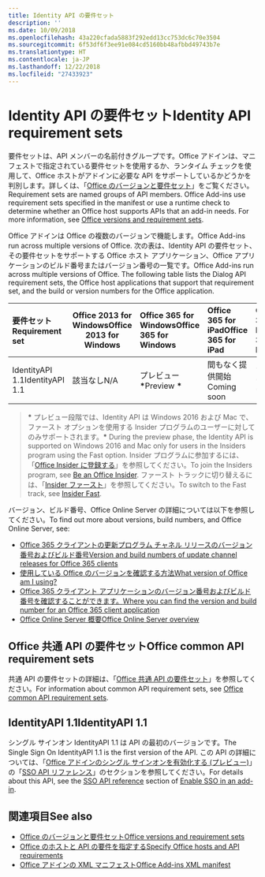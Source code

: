 ```yaml
---
title: Identity API の要件セット
description: ''
ms.date: 10/09/2018
ms.openlocfilehash: 43a220cfada5883f292edd13cc753dc6c70e3504
ms.sourcegitcommit: 6f53df6f3ee91e084cd5160bb48afbbd49743b7e
ms.translationtype: HT
ms.contentlocale: ja-JP
ms.lasthandoff: 12/22/2018
ms.locfileid: "27433923"
---
```

# <a name="identity-api-requirement-sets"></a><span data-ttu-id="dc071-102">Identity API の要件セット</span><span class="sxs-lookup"><span data-stu-id="dc071-102">Identity API requirement sets</span></span>

<span data-ttu-id="dc071-p101">要件セットは、API メンバーの名前付きグループです。Office アドインは、マニフェストで指定されている要件セットを使用するか、ランタイム チェックを使用して、Office ホストがアドインに必要な API をサポートしているかどうかを判別します。詳しくは、「[Office のバージョンと要件セット](https://docs.microsoft.com/office/dev/add-ins/develop/office-versions-and-requirement-sets)」をご覧ください。</span><span class="sxs-lookup"><span data-stu-id="dc071-p101">Requirement sets are named groups of API members. Office Add-ins use requirement sets specified in the manifest or use a runtime check to determine whether an Office host supports APIs that an add-in needs. For more information, see [Office versions and requirement sets](https://docs.microsoft.com/office/dev/add-ins/develop/office-versions-and-requirement-sets).</span></span>

<span data-ttu-id="dc071-106">Office アドインは Office の複数のバージョンで機能します。</span><span class="sxs-lookup"><span data-stu-id="dc071-106">Office Add-ins run across multiple versions of Office.</span></span> <span data-ttu-id="dc071-107">次の表は、Identity API の要件セット、その要件セットをサポートする Office ホスト アプリケーション、Office アプリケーションのビルド番号またはバージョン番号の一覧です。</span><span class="sxs-lookup"><span data-stu-id="dc071-107">Office Add-ins run across multiple versions of Office. The following table lists the Dialog API requirement sets, the Office host applications that support that requirement set, and the build or version numbers for the Office application.</span></span>

|  <span data-ttu-id="dc071-108">要件セット</span><span class="sxs-lookup"><span data-stu-id="dc071-108">Requirement set</span></span>  | <span data-ttu-id="dc071-109">Office 2013 for Windows</span><span class="sxs-lookup"><span data-stu-id="dc071-109">Office 2013 for Windows</span></span> | <span data-ttu-id="dc071-110">Office 365 for Windows</span><span class="sxs-lookup"><span data-stu-id="dc071-110">Office 365 for Windows</span></span>   |  <span data-ttu-id="dc071-111">Office 365 for iPad</span><span class="sxs-lookup"><span data-stu-id="dc071-111">Office 365 for iPad</span></span>  |  <span data-ttu-id="dc071-112">Office 365 for Mac</span><span class="sxs-lookup"><span data-stu-id="dc071-112">Office 365 for Mac</span></span>  | <span data-ttu-id="dc071-113">Office Online</span><span class="sxs-lookup"><span data-stu-id="dc071-113">Office Online</span></span>  | <span data-ttu-id="dc071-114">SharePoint Online</span><span class="sxs-lookup"><span data-stu-id="dc071-114">SharePoint Online</span></span> | <span data-ttu-id="dc071-115">OneDrive.com</span><span class="sxs-lookup"><span data-stu-id="dc071-115">OneDrive.com</span></span> |<span data-ttu-id="dc071-116">Outlook.com および Exchange Online</span><span class="sxs-lookup"><span data-stu-id="dc071-116">Outlook.com & Exchange Online</span></span>|
|:-----|-----|:-----|:-----|:-----|:-----|:-----|:-----|:-----|
| <span data-ttu-id="dc071-117">IdentityAPI 1.1</span><span class="sxs-lookup"><span data-stu-id="dc071-117">IdentityAPI 1.1</span></span>  | <span data-ttu-id="dc071-118">該当なし</span><span class="sxs-lookup"><span data-stu-id="dc071-118">N/A</span></span> | <span data-ttu-id="dc071-119">プレビュー **&#42;**</span><span class="sxs-lookup"><span data-stu-id="dc071-119">Preview **&#42;**</span></span> | <span data-ttu-id="dc071-120">間もなく提供開始</span><span class="sxs-lookup"><span data-stu-id="dc071-120">Coming soon</span></span> | <span data-ttu-id="dc071-121">プレビュー **&#42;**</span><span class="sxs-lookup"><span data-stu-id="dc071-121">Preview **&#42;**</span></span>| <span data-ttu-id="dc071-122">プレビュー</span><span class="sxs-lookup"><span data-stu-id="dc071-122">Preview</span></span> | <span data-ttu-id="dc071-123">プレビュー</span><span class="sxs-lookup"><span data-stu-id="dc071-123">Preview</span></span>| <span data-ttu-id="dc071-124">間もなく提供開始</span><span class="sxs-lookup"><span data-stu-id="dc071-124">Coming soon</span></span> | <span data-ttu-id="dc071-125">間もなく提供開始</span><span class="sxs-lookup"><span data-stu-id="dc071-125">Coming soon</span></span> |

> <span data-ttu-id="dc071-126">**&#42;** プレビュー段階では、Identity API は Windows 2016 および Mac で、ファースト オプションを使用する Insider プログラムのユーザーに対してのみサポートされます。</span><span class="sxs-lookup"><span data-stu-id="dc071-126">**&#42;** During the preview phase, the Identity API is supported on Windows 2016 and Mac only for users in the Insiders program using the Fast option.</span></span> <span data-ttu-id="dc071-127">Insider プログラムに参加するには、「[Office Insider に登録する](https://products.office.com/office-insider?tab=tab-1)」を参照してください。</span><span class="sxs-lookup"><span data-stu-id="dc071-127">To join the Insiders program, see [Be an Office Insider](https://products.office.com/office-insider?tab=tab-1).</span></span> <span data-ttu-id="dc071-128">ファースト トラックに切り替えるには、「[Insider ファースト](https://answers.microsoft.com/ja-JP/msoffice/forum/msoffice_officeinsider-mso_win10-msoinsider_reg/its-here-office-insider-fast-for-office-2016-on/dbe8e7bb-9523-44a4-948b-9436fedfd961)」を参照してください。</span><span class="sxs-lookup"><span data-stu-id="dc071-128">To switch to the Fast track, see [Insider Fast](https://answers.microsoft.com/ja-JP/msoffice/forum/msoffice_officeinsider-mso_win10-msoinsider_reg/its-here-office-insider-fast-for-office-2016-on/dbe8e7bb-9523-44a4-948b-9436fedfd961).</span></span>

<span data-ttu-id="dc071-129">バージョン、ビルド番号、Office Online Server の詳細については以下を参照してください。</span><span class="sxs-lookup"><span data-stu-id="dc071-129">To find out more about versions, build numbers, and Office Online Server, see:</span></span>

- [<span data-ttu-id="dc071-130">Office 365 クライアントの更新プログラム チャネル リリースのバージョン番号およびビルド番号</span><span class="sxs-lookup"><span data-stu-id="dc071-130">Version and build numbers of update channel releases for Office 365 clients</span></span>](https://support.office.com/article/version-and-build-numbers-of-update-channel-releases-ae942449-1fca-4484-898b-a933ea23def7)
- [<span data-ttu-id="dc071-131">使用している Office のバージョンを確認する方法</span><span class="sxs-lookup"><span data-stu-id="dc071-131">What version of Office am I using?</span></span>](https://support.office.com/article/What-version-of-Office-am-I-using-932788b8-a3ce-44bf-bb09-e334518b8b19)
- [<span data-ttu-id="dc071-132">Office 365 クライアント アプリケーションのバージョン番号およびビルド番号を確認することができます。</span><span class="sxs-lookup"><span data-stu-id="dc071-132">Where you can find the version and build number for an Office 365 client application</span></span>](https://support.office.com/article/version-and-build-numbers-of-update-channel-releases-ae942449-1fca-4484-898b-a933ea23def7)
- [<span data-ttu-id="dc071-133">Office Online Server 概要</span><span class="sxs-lookup"><span data-stu-id="dc071-133">Office Online Server overview</span></span>](https://docs.microsoft.com/officeonlineserver/office-online-server-overview)

## <a name="office-common-api-requirement-sets"></a><span data-ttu-id="dc071-134">Office 共通 API の要件セット</span><span class="sxs-lookup"><span data-stu-id="dc071-134">Office common API requirement sets</span></span>

<span data-ttu-id="dc071-135">共通 API の要件セットの詳細は、「[Office 共通 API の要件セット](office-add-in-requirement-sets.md)」を参照してください。</span><span class="sxs-lookup"><span data-stu-id="dc071-135">For information about common API requirement sets, see [Office common API requirement sets](office-add-in-requirement-sets.md).</span></span>

## <a name="identityapi-11"></a><span data-ttu-id="dc071-136">IdentityAPI 1.1</span><span class="sxs-lookup"><span data-stu-id="dc071-136">IdentityAPI 1.1</span></span> 

<span data-ttu-id="dc071-137">シングル サインオン IdentityAPI 1.1 は API の最初のバージョンです。</span><span class="sxs-lookup"><span data-stu-id="dc071-137">The Single Sign On IdentityAPI 1.1 is the first version of the API.</span></span> <span data-ttu-id="dc071-138">この API の詳細については、「[Office アドインのシングル サインオンを有効化する (プレビュー)](https://docs.microsoft.com/office/dev/add-ins/develop/sso-in-office-add-ins)」の「[SSO API リファレンス](https://docs.microsoft.com/office/dev/add-ins/develop/sso-in-office-add-ins#sso-api-reference)」のセクションを参照してください。</span><span class="sxs-lookup"><span data-stu-id="dc071-138">For details about this API, see the [SSO API reference](https://docs.microsoft.com/office/dev/add-ins/develop/sso-in-office-add-ins#sso-api-reference) section of [Enable SSO in an add-in](https://docs.microsoft.com/office/dev/add-ins/develop/sso-in-office-add-ins).</span></span>

## <a name="see-also"></a><span data-ttu-id="dc071-139">関連項目</span><span class="sxs-lookup"><span data-stu-id="dc071-139">See also</span></span>

- [<span data-ttu-id="dc071-140">Office のバージョンと要件セット</span><span class="sxs-lookup"><span data-stu-id="dc071-140">Office versions and requirement sets</span></span>](https://docs.microsoft.com/office/dev/add-ins/develop/office-versions-and-requirement-sets)
- [<span data-ttu-id="dc071-141">Office のホストと API の要件を指定する</span><span class="sxs-lookup"><span data-stu-id="dc071-141">Specify Office hosts and API requirements</span></span>](https://docs.microsoft.com/office/dev/add-ins/develop/specify-office-hosts-and-api-requirements)
- [<span data-ttu-id="dc071-142">Office アドインの XML マニフェスト</span><span class="sxs-lookup"><span data-stu-id="dc071-142">Office Add-ins XML manifest</span></span>](https://docs.microsoft.com/office/dev/add-ins/develop/add-in-manifests)
